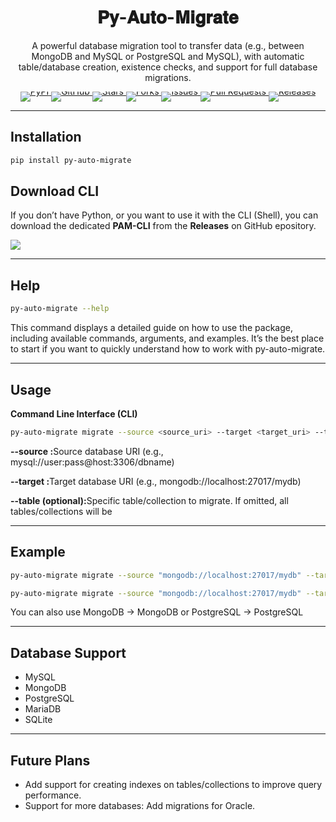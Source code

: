 <h1 align="center">
  <strong>𝐏𝐲-𝐀𝐮𝐭𝐨-𝐌𝐢𝐠𝐫𝐚𝐭𝐞</strong>
</h1>
<p align="center">
  A powerful database migration tool to transfer data (e.g., between MongoDB and MySQL or PostgreSQL and MySQL), with automatic table/database creation, existence checks, and support for full database migrations.
</p>

<div align="center" style="line-height:0;">
  <a href="https://pypi.org/project/py-auto-migrate/" target="_blank">
    <img src="https://img.shields.io/badge/PyPI-Package-blue?logo=pypi" alt="PyPI" />
  </a>

  <a href="https://github.com/kasrakhaksar/py-auto-migrate" target="_blank">
    <img src="https://img.shields.io/badge/GitHub-Repo-blue?logo=github" alt="GitHub" />
  </a>

  <a href="https://github.com/kasrakhaksar/py-auto-migrate/stargazers" target="_blank">
    <img src="https://img.shields.io/github/stars/kasrakhaksar/py-auto-migrate?style=flat-square" alt="Stars" />
  </a>

  <a href="https://github.com/kasrakhaksar/py-auto-migrate/network/members" target="_blank">
    <img src="https://img.shields.io/github/forks/kasrakhaksar/py-auto-migrate?style=flat-square" alt="Forks" />
  </a>

  <a href="https://github.com/kasrakhaksar/py-auto-migrate/issues" target="_blank">
    <img src="https://img.shields.io/github/issues/kasrakhaksar/py-auto-migrate?style=flat-square" alt="Issues" />
  </a>

  <a href="https://github.com/kasrakhaksar/py-auto-migrate/pulls" target="_blank">
    <img src="https://img.shields.io/github/issues-pr/kasrakhaksar/py-auto-migrate?style=flat-square" alt="Pull Requests" />
  </a>

  <a href="https://github.com/kasrakhaksar/py-auto-migrate/releases" target="_blank">
    <img src="https://img.shields.io/github/v/release/kasrakhaksar/py-auto-migrate?style=flat-square" alt="Releases" />
  </a>
</div>





---

## Installation

```bash
pip install py-auto-migrate
```


## Download CLI 

If you don’t have Python, or you want to use it with the CLI (Shell), you can download the dedicated <b>PAM-CLI</b> from the <b>Releases</b> on GitHub epository.

<a href="https://github.com/kasrakhaksar/py-auto-migrate/releases" target="_blank">
  <img src="https://img.shields.io/badge/-Release-blue?logo=github" />
</a>

---


## Help

```bash
py-auto-migrate --help
```

<p>This command displays a detailed guide on how to use the package, including available commands, arguments, and examples. It’s the best place to start if you want to quickly understand how to work with py-auto-migrate.</p>



---


## Usage
<b>Command Line Interface (CLI)</b>
```bash
py-auto-migrate migrate --source <source_uri> --target <target_uri> --table <table_name>
```

<p>

  <b>--source :</b>Source database URI (e.g., mysql://user:pass@host:3306/dbname)

  <b>--target :</b>Target database URI (e.g., mongodb://localhost:27017/mydb)

  <b>--table (optional):</b>Specific table/collection to migrate. If omitted, all tables/collections will be

</p>


---


## Example
```bash
py-auto-migrate migrate --source "mongodb://localhost:27017/mydb" --target "mongodb://localhost:27017/mydb2"
```
```bash
py-auto-migrate migrate --source "mongodb://localhost:27017/mydb" --target "mysql://root:1234@localhost:3306/mydb" --table users
```

<p>You can also use MongoDB → MongoDB or PostgreSQL → PostgreSQL</p>

---


## Database Support
<ul>
  <li>MySQL</li>
  <li>MongoDB</li>
  <li>PostgreSQL</li>
  <li>MariaDB</li>
  <li>SQLite</li>
</ul>


---


## Future Plans
<ul>
  <li>Add support for creating indexes on tables/collections to improve query performance.</li>
  <li>Support for more databases: Add migrations for Oracle.</li>
</ul>
